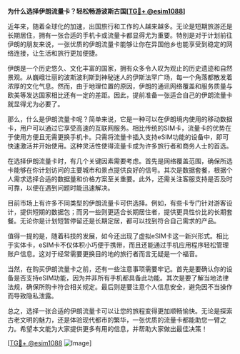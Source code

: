 **为什么选择伊朗流量卡？轻松畅游波斯古国[[TG💪+ @esim1088](https://t.me/s/esim1088)]**

近年来，随着全球化的加速，出国旅行和工作的人越来越多。无论是短期旅游还是长期居住，拥有一张合适的手机卡或流量卡都显得尤为重要。特别是对于计划前往伊朗的朋友来说，一张优质的伊朗流量卡能够让你在异国他乡也能享受到稳定的网络连接，让生活和旅行更加便捷。

伊朗是一个历史悠久、文化丰富的国家，拥有众多令人叹为观止的历史遗迹和自然景观。从巍峨壮丽的波斯波利斯到神秘迷人的伊斯法罕广场，每一个角落都散发着浓厚的文化气息。然而，由于地理位置的原因，伊朗的通讯网络覆盖和服务质量与欧美等发达国家相比还有一定的差距。因此，提前准备一张适合自己的伊朗流量卡就显得尤为必要了。

那么，什么是伊朗流量卡呢？简单来说，它是一种可以在伊朗境内使用的移动数据卡，用户可以通过它享受高速的互联网服务。相比传统的SIM卡，流量卡的优势在于使用方便且无需更换手机卡。只需将流量卡插入支持eSIM功能的设备中，即可快速激活并开始使用。这种灵活性使得流量卡成为许多旅行者和商务人士的首选。

在选择伊朗流量卡时，有几个关键因素需要考虑。首先是网络覆盖范围，确保所选卡能够在你计划访问的主要城市和景点提供良好的信号。其次是数据套餐，根据个人需求选择合适的数据量和价格方案至关重要。此外，还需关注客服支持是否及时可靠，以便在遇到问题时能迅速解决。

目前市场上有许多不同类型的伊朗流量卡可供选择。例如，有些卡专门针对游客设计，提供短期的数据包；而另一些则更适合长期居住者，提供更具性价比的长期套餐。无论你是计划短暂停留还是长期定居，都可以找到符合自己需求的产品。

值得一提的是，随着科技的发展，如今还出现了虚拟eSIM卡这一新兴形式。相比于实体卡，eSIM卡不仅体积小巧便于携带，而且还能通过手机应用程序轻松管理账户信息。这对于经常需要更换目的地的旅行者而言无疑是一个福音。

当然，在购买伊朗流量卡之前，还有一些注意事项需要牢记。首先是要确认你的设备是否支持eSIM功能，因为并非所有手机都具备此功能。其次是要了解当地法律法规，确保所购卡符合相关规定。最后则是要注意个人信息安全，避免因不当操作而导致隐私泄露。

总之，选择一张合适的伊朗流量卡可以让您的旅程变得更加顺畅愉快。无论是探索古老文明的魅力，还是体验现代都市的繁华，一张优质的流量卡都能助您一臂之力。希望本文能为大家提供更多有用的信息，并帮助大家做出最佳决策！

[[TG💪+ @esim1088](https://t.me/s/esim1088) ![Image](https://i.postimg.cc/4NQfJmqS/Snipaste-2025-05-13-00-14-12.png)]